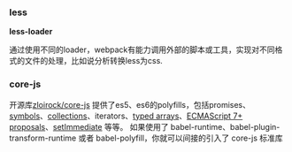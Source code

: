 ### less

**less-loader**

通过使用不同的loader，webpack有能力调用外部的脚本或工具，实现对不同格式的文件的处理，比如说分析转换less为css.

### core-js

开源库[zloirock/core-js](https://link.jianshu.com?t=https://link.zhihu.com/?target=https%3A//github.com/zloirock/core-js)
 提供了es5、es6的polyfills，包括promises、[symbols](https://link.jianshu.com?t=https://link.zhihu.com/?target=https%3A//github.com/zloirock/core-js%23ecmascript-6-symbol)、[collections](https://link.jianshu.com?t=https://link.zhihu.com/?target=https%3A//github.com/zloirock/core-js%23ecmascript-6-collections)、iterators、[typed arrays](https://link.jianshu.com?t=https://link.zhihu.com/?target=https%3A//github.com/zloirock/core-js%23ecmascript-6-typed-arrays)、[ECMAScript 7+ proposals](https://link.jianshu.com?t=https://link.zhihu.com/?target=https%3A//github.com/zloirock/core-js%23ecmascript-7-proposals)、[setImmediate](https://link.jianshu.com?t=https://link.zhihu.com/?target=https%3A//github.com/zloirock/core-js%23setimmediate) 等等。
 如果使用了 babel-runtime、babel-plugin-transform-runtime 或者 babel-polyfill，你就可以间接的引入了 core-js 标准库
